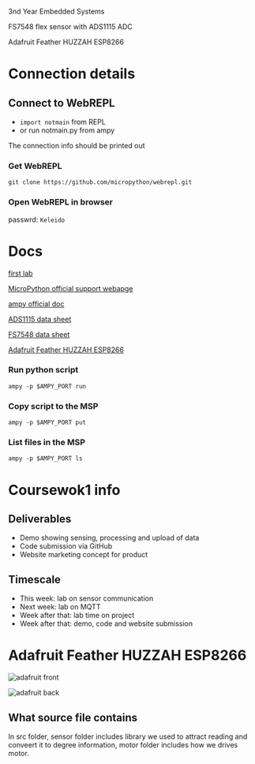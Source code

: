 3nd Year Embedded Systems

FS7548 flex sensor with ADS1115 ADC

Adafruit Feather HUZZAH ESP8266

# Connection details

## Connect to WebREPL
* `import notmain` from REPL
* or run notmain.py from ampy

The connection info should be printed out

### Get WebREPL
`git clone https://github.com/micropython/webrepl.git`

### Open WebREPL in browser
passwrd: `Keleido`

# Docs
[first lab](./docs/lab-instructions-i2c.pdf)

[MicroPython official support webapge](http://docs.micropython.org/en/v1.8.2/esp8266/esp8266/tutorial/index.html)

[ampy official doc](https://cdn-learn.adafruit.com/downloads/pdf/micropython-basics-load-files-and-run-code.pdf)

[ADS1115 data sheet](http://www.ti.com/lit/ds/symlink/ads1115.pdf)

[FS7548 data sheet](https://cdn.sparkfun.com/datasheets/Sensors/ForceFlex/FLEXSENSORREVA1.pdf)

[Adafruit Feather HUZZAH ESP8266](https://cdn-learn.adafruit.com/assets/assets/000/046/211/original/Huzzah_ESP8266_Pinout_v1.2.pdf)


### Run python script
`ampy -p $AMPY_PORT run`

### Copy script to the MSP
`ampy -p $AMPY_PORT put`

### List files in the MSP
`ampy -p $AMPY_PORT ls`

# Coursewok1 info
## Deliverables
* Demo showing sensing, processing and upload of data
* Code submission via GitHub
* Website marketing concept for product

## Timescale
* This week: lab on sensor communication
* Next week: lab on MQTT
* Week after that: lab time on project
* Week after that: demo, code and website submission

# Adafruit Feather HUZZAH ESP8266
![adafruit front](https://cdn-learn.adafruit.com/assets/assets/000/028/699/original/adafruit_products_2821_top_01_ORIG.jpg)

![adafruit back](https://cdn-learn.adafruit.com/assets/assets/000/028/700/original/adafruit_products_2821_back_ORIG.jpg)







## What source file contains
In src folder, sensor folder includes library we used to attract reading and conveert it to degree information, motor folder includes how we drives motor. 
